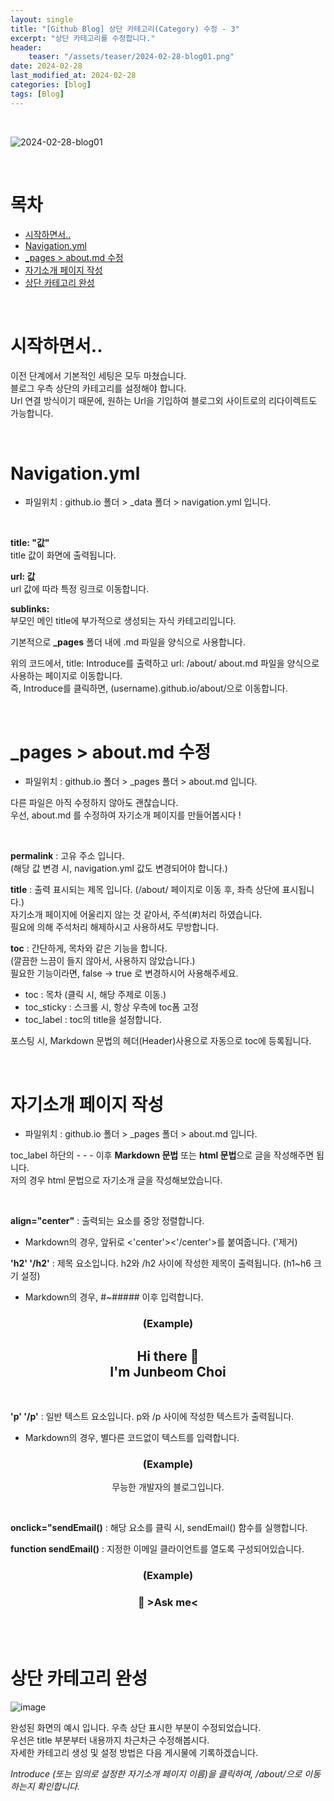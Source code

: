 ```yaml
---
layout: single
title: "[Github Blog] 상단 카테고리(Category) 수정 - 3"
excerpt: "상단 카테고리를 수정합니다."
header:
    teaser: "/assets/teaser/2024-02-28-blog01.png"
date: 2024-02-28
last_modified_at: 2024-02-28
categories: [blog]
tags: [Blog]
---
```


<br>

![2024-02-28-blog01](https://github.com/JunbeomCho22/JunbeomCho22.github.io/assets/156159216/8e537a05-f9e4-41b9-9aea-9cb7bc4535e4)

<br>

# 목차

 - [시작하면서..](#시작하면서)
 - [Navigation.yml](#navigationyml)
 - [_pages > about.md 수정](#_pages--aboutmd-수정)
 - [자기소개 페이지 작성](#자기소개-페이지-작성)
 - [상단 카테고리 완성](#상단-카테고리-완성)

<br>

# 시작하면서..

이전 단계에서 기본적인 세팅은 모두 마쳤습니다.
<br>
블로그 우측 상단의 카테고리를 설정해야 합니다.
<br>
Url 연결 방식이기 때문에, 원하는 Url을 기입하여 블로그외 사이트로의 리다이렉트도 가능합니다.

<br>

# Navigation.yml

- 파일위치 : github.io 폴더 > _data 폴더 > navigation.yml 입니다.

<br>

<script src="https://gist.github.com/JunbeomCho22/801fee56ee53d190f2d676b7bdd749a6.js"></script>

**title: "값"**
<br>
title 값이 화면에 출력됩니다.

**url: 값**
<br>
url 값에 따라 특정 링크로 이동합니다.

**sublinks:**
<br>
부모인 메인 title에 부가적으로 생성되는 자식 카테고리입니다.

기본적으로 **_pages** 폴더 내에 .md 파일을 양식으로 사용합니다.

위의 코드에서, title: Introduce를 출력하고 url: /about/ about.md 파일을 양식으로 사용하는 페이지로 이동합니다.
<br>
즉, Introduce를 클릭하면, (username).github.io/about/으로 이동합니다.

<br>

# _pages > about.md 수정

- 파일위치 : github.io 폴더 > _pages 폴더 > about.md 입니다.

다른 파일은 아직 수정하지 않아도 괜찮습니다.
<br>
우선, about.md 를 수정하여 자기소개 페이지를 만들어봅시다 !

<br>

<script src="https://gist.github.com/JunbeomCho22/7326093c38a63af40bb24f7e2cbb815f.js"></script>

**permalink** : 고유 주소 입니다.
<br>
(해당 값 변경 시, navigation.yml 값도 변경되어야 합니다.)

**title** : 출력 표시되는 제목 입니다. (/about/ 페이지로 이동 후, 좌측 상단에 표시됩니다.)
<br>
자기소개 페이지에 어울리지 않는 것 같아서, 주석(#)처리 하였습니다.
<br>
필요에 의해 주석처리 해제하시고 사용하셔도 무방합니다.

**toc** : 간단하게, 목차와 같은 기능을 합니다.
<br>
(깔끔한 느끔이 들지 않아서, 사용하지 않았습니다.)
<br>
필요한 기능이라면, false -> true 로 변경하시어 사용해주세요.

 - toc : 목차 (클릭 시, 해당 주제로 이동.)
 - toc_sticky : 스크롤 시, 항상 우측에 toc폼 고정
 - toc_label : toc의 title을 설정합니다.

 포스팅 시, Markdown 문법의 헤더(Header)사용으로 자동으로 toc에 등록됩니다.

<br>

# 자기소개 페이지 작성

- 파일위치 : github.io 폴더 > _pages 폴더 > about.md 입니다.

toc_label 하단의 - - - 이후 **Markdown 문법** 또는 **html 문법**으로 글을 작성해주면 됩니다.
<br>
저의 경우 html 문법으로 자기소개 글을 작성해보았습니다.

<br>

<script src="https://gist.github.com/JunbeomCho22/d541e51daf53efd685f511326df82631.js"></script>

**align="center"** : 출력되는 요소를 중앙 정렬합니다.
<br>
- Markdown의 경우, 앞뒤로 <'center'><'/center'>를 붙여줍니다. ('제거)

**'h2' '/h2'** : 제목 요소입니다. h2와 /h2 사이에 작성한 제목이 출력됩니다. (h1~h6 크기 설정)
<br>
- Markdown의 경우, #~##### 이후 입력합니다.

### <center>(Example)</center>

<h2 align="center"> Hi there 👋<br/>I'm Junbeom Choi</h2>

<br>

**'p' '/p'** : 일반 텍스트 요소입니다. p와 /p 사이에 작성한 텍스트가 출력됩니다.
<br>
- Markdown의 경우, 별다른 코드없이 텍스트를 입력합니다.

### <center>(Example)</center>
<p align="center">무능한 개발자의 블로그입니다.</p>

<br>

**onclick="sendEmail()** : 해당 요소를 클릭 시, sendEmail() 함수를 실행합니다.

**function sendEmail()** : 지정한 이메일 클라이언트를 열도록 구성되어있습니다.

### <center>(Example)</center>
<h3 align="center" style="cursor: pointer;" onclick="sendEmail()">💌 >Ask me< </h3>

<br>

<script>
    function sendEmail() {
        window.location.href = "mailto:junbeom.cho22@gmail.com";
    }
</script>

<br>

# 상단 카테고리 완성

![image](https://github.com/JunbeomCho22/JunbeomCho22.github.io/assets/156159216/a02fec5e-c831-48fa-b3da-fcd47a95f4b5)

완성된 화면의 예시 입니다. 우측 상단 표시한 부분이 수정되었습니다.
<br>
우선은 title 부분부터 내용까지 차근차근 수정해봅시다.
<br>
자세한 카테고리 생성 및 설정 방법은 다음 게시물에 기록하겠습니다.

*Introduce (또는 임의로 설정한 자기소개 페이지 이름)을 클릭하여, /about/으로 이동하는지 확인합니다.*

